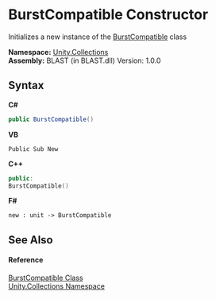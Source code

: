# BurstCompatible Constructor 
 

Initializes a new instance of the <a href="57c87e36-2714-ff10-bf87-2c5a517f5f00.md">BurstCompatible</a> class

**Namespace:**&nbsp;<a href="52449a24-d9ed-2309-6c07-183cca6a562f.md">Unity.Collections</a><br />**Assembly:**&nbsp;BLAST (in BLAST.dll) Version: 1.0.0

## Syntax

**C#**<br />
``` C#
public BurstCompatible()
```

**VB**<br />
``` VB
Public Sub New
```

**C++**<br />
``` C++
public:
BurstCompatible()
```

**F#**<br />
``` F#
new : unit -> BurstCompatible
```


## See Also


#### Reference
<a href="57c87e36-2714-ff10-bf87-2c5a517f5f00.md">BurstCompatible Class</a><br /><a href="52449a24-d9ed-2309-6c07-183cca6a562f.md">Unity.Collections Namespace</a><br />